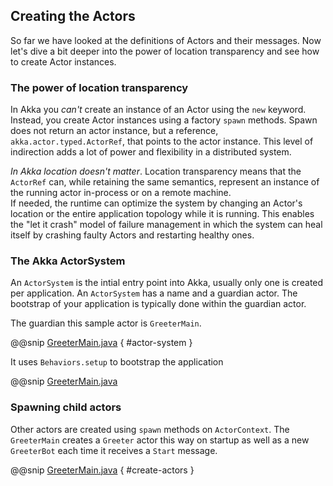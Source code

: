 ## Creating the Actors
 
So far we have looked at the definitions of Actors and their messages. Now let's dive a bit deeper into the power of location transparency and see how to create Actor instances.
 
### The power of location transparency
 
In Akka you *can't* create an instance of an Actor using the `new` keyword. Instead, you create Actor instances using a factory `spawn` methods. 
Spawn does not return an actor instance, but a reference, `akka.actor.typed.ActorRef`, that points to the actor instance. 
This level of indirection adds a lot of power and flexibility in a distributed system. 
 
_In Akka location doesn't matter_. Location transparency means that the `ActorRef` can, while retaining the same semantics, represent an instance of the running actor in-process or on a remote machine.  
If needed, the runtime can optimize the system by changing an Actor's location or the entire application topology while it is running. This enables the "let it crash" model of failure management in which the system can heal itself by crashing faulty Actors and restarting healthy ones.
 
### The Akka ActorSystem

An `ActorSystem` is the intial entry point into Akka, usually only one is created per application.
An `ActorSystem` has a name and a guardian actor. The bootstrap of your application is typically 
done within the guardian actor.

The guardian this sample actor is `GreeterMain`.

@@snip [GreeterMain.java]($g8src$/java/com/lightbend/akka/sample/AkkaQuickstart.java) { #actor-system }

It uses `Behaviors.setup` to bootstrap the application

@@snip [GreeterMain.java]($g8src$/java/com/lightbend/akka/sample/GreeterMain.java)

### Spawning child actors

Other actors are created using `spawn` methods on `ActorContext`. The `GreeterMain` creates a `Greeter` actor
this way on startup as well as a new `GreeterBot` each time it receives a `Start` message.
 
 
@@snip [GreeterMain.java]($g8src$/java/com/lightbend/akka/sample/GreeterMain.java) { #create-actors }
